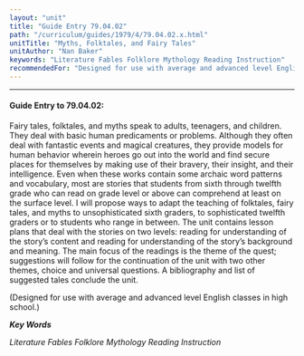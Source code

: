 ```yaml
---
layout: "unit"
title: "Guide Entry 79.04.02"
path: "/curriculum/guides/1979/4/79.04.02.x.html"
unitTitle: "Myths, Folktales, and Fairy Tales"
unitAuthor: "Nan Baker"
keywords: "Literature Fables Folklore Mythology Reading Instruction"
recommendedFor: "Designed for use with average and advanced level English classes in high school."
---
```

<body>
<hr/>
<h4>
Guide Entry to 79.04.02:
</h4>
Fairy tales, folktales, and myths speak to adults, teenagers, and children.  They deal with basic human predicaments or problems. Although they often deal with fantastic events and magical creatures, they provide models for human behavior wherein heroes go out into the world and find secure places for themselves by making use of their bravery, their insight, and their intelligence.  Even when these works contain some archaic word patterns and vocabulary, most are stories that students from sixth through twelfth grade who can read on grade level or above can comprehend at least on the surface level.  I will propose ways to adapt the teaching of folktales, fairy tales, and myths to unsophisticated sixth graders, to sophisticated twelfth graders or to students who range in between.  The unit contains lesson plans that deal with the stories on two levels: reading for understanding of the story’s content and reading for understanding of the story’s background and meaning.  The main focus of the readings is the theme of the quest; suggestions will follow for the continuation of the unit with two other themes, choice and universal questions.  A bibliography and list of suggested tales conclude the unit.
<p>
(Designed for use with average and advanced level English classes in high school.)
</p>
<p>
<b>
<i>
Key Words
</i>
</b>
<br/>
</p>
<p>
<i>
Literature Fables Folklore Mythology Reading Instruction
</i>
</p>
</body>